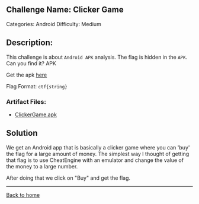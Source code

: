 ## Challenge Name: Clicker Game
Categories: Android
Difficulty: Medium

## Description: 
This challenge is about `Android APK` analysis. The flag is hidden in the `APK`. Can you find it?
APK

Get the apk [here](ClickerGame.apk)

Flag Format: `ctf{string}`

### Artifact Files:
* [ClickerGame.apk](ClickerGame.apk)

## Solution

We get an Android app that is basically a clicker game where you can 'buy' the flag for a large amount of money. The simplest way I thought of getting that flag is to use CheatEngine with an emulator and change the value of the money to a large number.

After doing that we click on "Buy" and get the flag.

---
[Back to home](../main.md)
